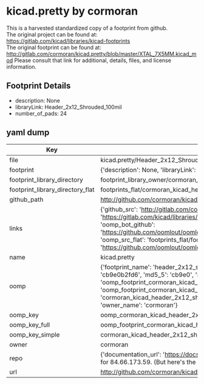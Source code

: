 # kicad.pretty by cormoran  
This is a harvested standardized copy of a footprint from github.  
The original project can be found at:  
https://gitlab.com/kicad/libraries/kicad-footprints  
The original footprint can be found at:
http://gitlab.com/cormoran/kicad.pretty/blob/master/XTAL_7X5MM.kicad_mod
Please consult that link for additional, details, files, and license information.  
## Footprint Details
* description: None  
* libraryLink: Header_2x12_Shrouded_100mil  
* number_of_pads: 24  
## yaml dump  
| Key | Value |  
| --- | --- |  
| file | kicad.pretty/Header_2x12_Shrouded_100mil.kicad_mod |  
| footprint | {'description': None, 'libraryLink': 'Header_2x12_Shrouded_100mil', 'number_of_pads': 24} |  
| footprint_library_directory | footprint_library_owner/cormoran_kicad.pretty |  
| footprint_library_directory_flat | footprints_flat/cormoran_kicad_header_2x12_shrouded_100mil/working |  
| github_path | http://github.com/cormoran/kicad.pretty/blob/master/Header_2x12_Shrouded_100mil.kicad_mod |  
| links | {'github_src': 'http://gitlab.com/cormoran/kicad.pretty/blob/master/XTAL_7X5MM.kicad_mod', 'github_src_repo': 'https://gitlab.com/kicad/libraries/kicad-footprints', 'oomp_bot': 'footprints/cormoran_kicad_header_2x12_shrouded_100mil/working', 'oomp_bot_github': 'https://github.com/oomlout/oomlout_oomp_footprint_bot/tree/main/footprints/cormoran_kicad_header_2x12_shrouded_100mil/working', 'oomp_src_flat': 'footprints_flat/footprints_flat/cormoran_kicad_header_2x12_shrouded_100mil/working', 'oomp_src_flat_github': 'https://github.com/oomlout/oomlout_oomp_footprint_src/tree/main/footprints_flat/cormoran_kicad_header_2x12_shrouded_100mil/working'} |  
| name | kicad.pretty |  
| oomp | {'footprint_name': 'header_2x12_shrouded_100mil', 'library_name': 'kicad', 'md5': 'cb9e0b2fd63dadc7a4208b7a73f9b4a7', 'md5_10': 'cb9e0b2fd6', 'md5_5': 'cb9e0', 'md5_6': 'cb9e0b', 'oomp_key': 'oomp_cormoran_kicad_header_2x12_shrouded_100mil', 'oomp_key_extra': 'oomp_footprint_cormoran_kicad_header_2x12_shrouded_100mil', 'oomp_key_full': 'oomp_footprint_cormoran_kicad_header_2x12_shrouded_100mil_cb9e0b', 'oomp_key_simple': 'cormoran_kicad_header_2x12_shrouded_100mil', 'original_filename': 'kicad.pretty/Header_2x12_Shrouded_100mil.kicad_mod', 'owner_name': 'cormoran'} |  
| oomp_key | oomp_cormoran_kicad_header_2x12_shrouded_100mil |  
| oomp_key_full | oomp_footprint_cormoran_kicad_header_2x12_shrouded_100mil |  
| oomp_key_simple | cormoran_kicad_header_2x12_shrouded_100mil |  
| owner | cormoran |  
| repo | {'documentation_url': 'https://docs.github.com/rest/overview/resources-in-the-rest-api#rate-limiting', 'message': "API rate limit exceeded for 84.66.173.59. (But here's the good news: Authenticated requests get a higher rate limit. Check out the documentation for more details.)"} |  
| url | http://github.com/cormoran/kicad.pretty |  

